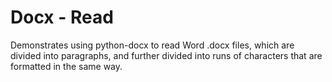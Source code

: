 # Docx - Read

Demonstrates using python-docx to read Word .docx files, which are
divided into paragraphs, and further divided into runs of characters that
are formatted in the same way.